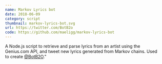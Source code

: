 ```yaml
---
name: Markov Lyrics bot
date: 2018-06-09
category: script
thumbnail: markov-lyrics-bot.svg
url: https://twitter.com/BotB2o
code: https://github.com/maeligg/markov-lyrics-bot
---
```


A Node.js script to retrieve and parse lyrics from an artist using the Genius.com API, and tweet new lyrics generated from Markov chains. Used to create [@BotB2O](https://twitter.com/BotB2o)."